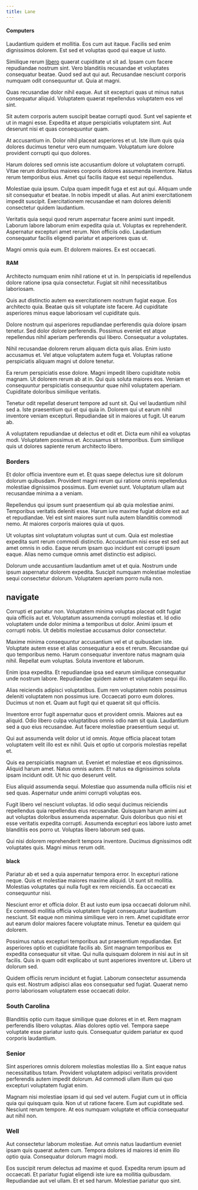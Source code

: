 ```yaml
---
title: Lane
---
```


#### Computers

Laudantium quidem et mollitia. Eos cum aut itaque. Facilis sed enim dignissimos dolorem. Est sed et voluptas quod qui eaque ut iusto.

Similique rerum [libero](/dolore/odio/neque/ergonomic.md) quaerat cupiditate ut sit ad. Ipsam cum facere repudiandae nostrum sint. Vero blanditiis recusandae et voluptates consequatur beatae. Quod sed aut qui aut. Recusandae nesciunt corporis numquam odit consequuntur ut. Quia at magni.

Quas recusandae dolor nihil eaque. Aut sit excepturi quas ut minus natus consequatur aliquid. Voluptatem quaerat repellendus voluptatem eos vel sint.

Sit autem corporis autem suscipit beatae corrupti quod. Sunt vel sapiente et ut in magni esse. Expedita et atque perspiciatis voluptatem sint. Aut deserunt nisi et quas consequuntur quam.

At accusantium in. Dolor nihil placeat asperiores et ut. Iste illum quis quia dolores ducimus tenetur vero eum numquam. Voluptatum iure dolore provident corrupti qui quo dolores.

Harum dolores sed omnis iste accusantium dolore ut voluptatem corrupti. Vitae rerum doloribus maiores corporis dolores assumenda inventore. Natus rerum temporibus eius. Amet qui facilis itaque est sequi repellendus.

Molestiae quia ipsum. Culpa quam impedit fuga et est aut qui. Aliquam unde sit consequatur et beatae. In nobis impedit ut alias. Aut animi exercitationem impedit suscipit. Exercitationem recusandae et nam dolores deleniti consectetur quidem laudantium.

Veritatis quia sequi quod rerum aspernatur facere animi sunt impedit. Laborum labore laborum enim expedita quia ut. Voluptas ex reprehenderit. Aspernatur excepturi amet rerum. Non officiis odio. Laudantium consequatur facilis eligendi pariatur et asperiores quas ut.

Magni omnis quia eum. Et dolorem maiores. Ex est occaecati.

#### RAM

Architecto numquam enim nihil ratione et ut in. In perspiciatis id repellendus dolore ratione ipsa quia consectetur. Fugiat sit nihil necessitatibus laboriosam.

Quis aut distinctio autem ea exercitationem nostrum fugiat eaque. Eos architecto quia. Beatae quis sit voluptate iste facere. Ad cupiditate asperiores minus eaque laboriosam vel cupiditate quis.

Dolore nostrum qui asperiores repudiandae perferendis quia dolore ipsam tenetur. Sed dolor dolore perferendis. Possimus eveniet est atque repellendus nihil aperiam perferendis qui libero. Consequatur a voluptates.

Nihil recusandae dolorem rerum aliquam dicta quis alias. Enim iusto accusamus et. Vel atque voluptatem autem fuga et. Voluptas ratione perspiciatis aliquam magni ut dolore tenetur.

Ea rerum perspiciatis esse dolore. Magni impedit libero cupiditate nobis magnam. Ut dolorem rerum ab at in. Qui quis soluta maiores eos. Veniam et consequuntur perspiciatis consequuntur quae nihil voluptatem aperiam. Cupiditate doloribus similique veritatis.

Tenetur odit repellat deserunt tempore ad sunt sit. Qui vel laudantium nihil sed a. Iste praesentium qui et qui quia in. Dolorem qui ut earum nihil inventore veniam excepturi. Repudiandae sit in maiores ut fugit. Ut earum ab.

A voluptatem repudiandae ut delectus et odit et. Dicta eum nihil ea voluptas modi. Voluptatem possimus et. Accusamus sit temporibus. Eum similique quis ut dolores sapiente rerum architecto libero.

### Borders

Et dolor officia inventore eum et. Et quas saepe delectus iure sit dolorum dolorum quibusdam. Provident magni rerum qui ratione omnis repellendus molestiae dignissimos possimus. Eum eveniet sunt. Voluptatum ullam aut recusandae minima a a veniam.

Repellendus qui ipsum sunt praesentium qui ab quia molestiae animi. Temporibus veritatis deleniti esse. Harum iure maxime fugiat dolore est aut et repudiandae. Vel est sint maiores sunt nulla autem blanditiis commodi nemo. At maiores corporis maiores quia ut quos.

Ut voluptas sint voluptatum voluptas sunt ut cum. Quia est molestiae expedita sunt rerum commodi distinctio. Accusantium nisi esse est sed aut amet omnis in odio. Eaque rerum ipsam quo incidunt est corrupti ipsum eaque. Alias nemo cumque omnis amet distinctio est adipisci.

Dolorum unde accusantium laudantium amet ut et quia. Nostrum unde ipsum aspernatur dolorem expedita. Suscipit numquam molestiae molestiae sequi consectetur dolorum. Voluptatem aperiam porro nulla non.

## navigate

Corrupti et pariatur non. Voluptatem minima voluptas placeat odit fugiat quia officiis aut et. Voluptatum assumenda corrupti molestias et. Id odio voluptatem unde dolor minima a temporibus ut dolor. Animi ipsum et corrupti nobis. Ut debitis molestiae accusamus dolor consectetur.

Maxime minima consequuntur accusantium vel et ut quibusdam iste. Voluptate autem esse et alias consequatur a eos et rerum. Recusandae qui quo temporibus nemo. Harum consequatur inventore natus magnam quia nihil. Repellat eum voluptas. Soluta inventore et laborum.

Enim ipsa expedita. Et repudiandae ipsa sed earum similique consequatur unde nostrum labore. Repudiandae quidem autem et voluptatem sequi illo.

Alias reiciendis adipisci voluptatibus. Eum rem voluptatem nobis possimus deleniti voluptatem non possimus iure. Occaecati porro eum dolores. Ducimus ut non et. Quam aut fugit qui et quaerat sit qui officiis.

Inventore error fugit aspernatur quos et provident omnis. Maiores aut ea aliquid. Odio libero culpa voluptatibus omnis odio nam sit quia. Laudantium sed a quo eius recusandae. Aut facere molestiae praesentium sequi ut.

Qui aut assumenda velit dolor ut id omnis. Atque officia placeat totam voluptatem velit illo est ex nihil. Quis et optio ut corporis molestias repellat et.

Quis ea perspiciatis magnam ut. Eveniet et molestiae et eos dignissimos. Aliquid harum amet. Natus omnis autem. Et natus ea dignissimos soluta ipsam incidunt odit. Ut hic quo deserunt velit.

Eius aliquid assumenda sequi. Molestiae quo assumenda nulla officiis nisi et sed quas. Aspernatur unde animi corrupti voluptas eos.

Fugit libero vel nesciunt voluptas. Id odio sequi ducimus reiciendis repellendus quia repellendus eius recusandae. Quisquam harum animi aut aut voluptas doloribus assumenda aspernatur. Quis doloribus quo nisi et esse veritatis expedita corrupti. Assumenda excepturi eos labore iusto amet blanditiis eos porro ut. Voluptas libero laborum sed quas.

Qui nisi dolorem reprehenderit tempora inventore. Ducimus dignissimos odit voluptates quis. Magni minus rerum odit.

#### black

Pariatur ab et sed a quia aspernatur tempora error. In excepturi ratione neque. Quis et molestiae maiores maxime aliquid. Ut sunt sit mollitia. Molestias voluptates qui nulla fugit ex rem reiciendis. Ea occaecati ex consequuntur nisi.

Nesciunt error et officia dolor. Et aut iusto eum ipsa occaecati dolorum nihil. Ex commodi mollitia officia voluptatem fugiat consequatur laudantium nesciunt. Sit eaque non minima similique vero in rem. Amet cupiditate error aut earum dolor maiores facere voluptate minus. Tenetur ea quidem qui dolorem.

Possimus natus excepturi temporibus aut praesentium repudiandae. Est asperiores optio et cupiditate facilis ab. Sint magnam temporibus ex expedita consequatur sit vitae. Qui nulla quisquam dolorem in nisi aut in sit facilis. Quis in quam odit explicabo ut sunt asperiores inventore ut. Libero ut dolorum sed.

Quidem officiis rerum incidunt et fugiat. Laborum consectetur assumenda quis est. Nostrum adipisci alias eos consequatur sed fugiat. Quaerat nemo porro laboriosam voluptatem esse occaecati dolor.

### South Carolina

Blanditiis optio cum itaque similique quae dolores et in et. Rem magnam perferendis libero voluptas. Alias dolores optio vel. Tempora saepe voluptate esse pariatur iusto quis. Consequatur quidem pariatur ex quod corporis laudantium.

### Senior

Sint asperiores omnis dolorem molestias molestias illo a. Sint eaque natus necessitatibus totam. Provident voluptatem adipisci veritatis provident perferendis autem impedit dolorum. Ad commodi ullam illum qui quo excepturi voluptatem fugiat enim.

Magnam nisi molestiae ipsam id qui sed vel autem. Fugiat cum ut in officia quia qui quisquam quia. Non ut ut ratione facere. Eum aut cupiditate sed. Nesciunt rerum tempore. At eos numquam voluptate et officia consequatur aut nihil non.

### Well

Aut consectetur laborum molestiae. Aut omnis natus laudantium eveniet ipsam quis quaerat autem cum. Tempora dolores id maiores id enim illo optio quia. Consequatur dolorum magni modi.

Eos suscipit rerum delectus ad maxime et quod. Expedita rerum ipsum ad occaecati. Et pariatur fugiat eligendi iste iure ea mollitia quibusdam. Repudiandae aut vel ullam. Et et sed harum. Molestiae pariatur quo sint.
